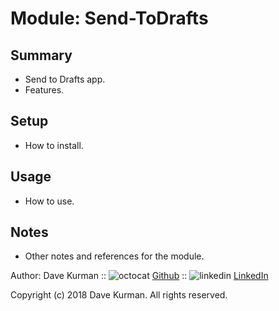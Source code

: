 # Module: Send-ToDrafts

## Summary

* Send to Drafts app.
* Features.

## Setup

* How to install.

## Usage

* How to use.

## Notes

* Other notes and references for the module.

Author: Dave Kurman ::
![octocat](https://github.com/favicon.ico) [Github](https://github.com/p7th0n) ::
![linkedin](https://www.linkedin.com//favicon.ico) [LinkedIn](https://www.linkedin.com/in/davekurman/)

Copyright (c) 2018 Dave Kurman. All rights reserved.
